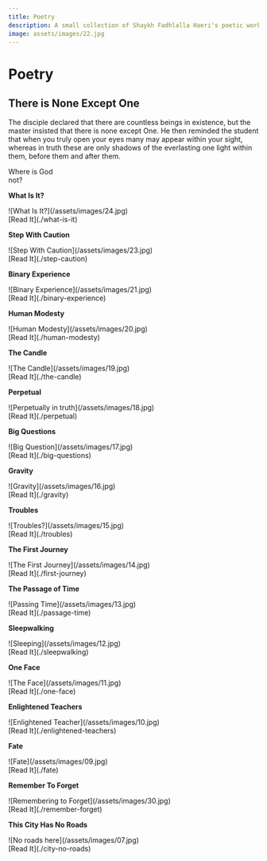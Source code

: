```yaml
---
title: Poetry
description: A small collection of Shaykh Fadhlalla Haeri's poetic works to give you a taste of Sufi cosmology and poetic insight.
image: assets/images/22.jpg
---
```


# Poetry

## There is None Except One

The disciple declared that there are countless beings in existence, but the master insisted that there is none except One. He then reminded the student that when you truly open your eyes many may appear within your sight, whereas in truth these are only shadows of the everlasting one light within them, before them and after them.

<div class="callout6">
Where is God <br/>not?
</div>

<div markdown="1" class="card poetry sidebar center gemoji center-content">

**What Is It?**

<div markdown="2" class="book-image">
![What Is It?](/assets/images/24.jpg)
</div>

<div markdown="3" class="book-link">
[Read It](./what-is-it)
</div>

</div>

<div markdown="1" class="card poetry sidebar center gemoji center-content">

**Step With Caution**

<div markdown="2" class="book-image">
![Step With Caution](/assets/images/23.jpg)
</div>

<div markdown="3" class="book-link">
[Read It](./step-caution)
</div>

</div>

<div markdown="1" class="card poetry sidebar center gemoji center-content">

**Binary Experience**

<div markdown="2" class="book-image">
![Binary Experience](/assets/images/21.jpg)
</div>

<div markdown="3" class="book-link">
[Read It](./binary-experience)
</div>

</div>

<div markdown="1" class="card poetry sidebar center gemoji center-content">

**Human Modesty**

<div markdown="2" class="book-image">
![Human Modesty](/assets/images/20.jpg)
</div>

<div markdown="3" class="book-link">
[Read It](./human-modesty)
</div>

</div>

<div markdown="1" class="card poetry sidebar center gemoji center-content">

**The Candle**

<div markdown="2" class="book-image">
![The Candle](/assets/images/19.jpg)
</div>

<div markdown="3" class="book-link">
[Read It](./the-candle)
</div>

</div>

<div markdown="1" class="card poetry sidebar center gemoji center-content">

**Perpetual**

<div markdown="2" class="book-image">
![Perpetually in truth](/assets/images/18.jpg)
</div>

<div markdown="3" class="book-link">
[Read It](./perpetual)
</div>

</div>

<div markdown="1" class="card poetry sidebar center gemoji center-content">

**Big Questions**

<div markdown="2" class="book-image">
![Big Question](/assets/images/17.jpg)
</div>

<div markdown="3" class="book-link">
[Read It](./big-questions)
</div>

</div>

<div markdown="1" class="card poetry sidebar center gemoji center-content">

**Gravity**

<div markdown="2" class="book-image">
![Gravity](/assets/images/16.jpg)
</div>

<div markdown="3" class="book-link">
[Read It](./gravity)
</div>

</div>

<div markdown="1" class="card poetry sidebar center gemoji center-content">

**Troubles**

<div markdown="2" class="book-image">
![Troubles?](/assets/images/15.jpg)
</div>

<div markdown="3" class="book-link">
[Read It](./troubles)
</div>

</div>

<div markdown="1" class="card poetry sidebar center gemoji center-content">

**The First Journey**

<div markdown="2" class="book-image">
![The First Journey](/assets/images/14.jpg)
</div>

<div markdown="3" class="book-link">
[Read It](./first-journey)
</div>

</div>

<div markdown="1" class="card poetry sidebar center gemoji center-content">

**The Passage of Time**

<div markdown="2" class="book-image">
![Passing Time](/assets/images/13.jpg)
</div>

<div markdown="3" class="book-link">
[Read It](./passage-time)
</div>

</div>

<div markdown="1" class="card poetry sidebar center gemoji center-content">

**Sleepwalking**

<div markdown="2" class="book-image">
![Sleeping](/assets/images/12.jpg)
</div>

<div markdown="3" class="book-link">
[Read It](./sleepwalking)
</div>

</div>

<div markdown="1" class="card poetry sidebar center gemoji center-content">

**One Face**

<div markdown="2" class="book-image">
![The Face](/assets/images/11.jpg)
</div>

<div markdown="3" class="book-link">
[Read It](./one-face)
</div>

</div>

<div markdown="1" class="card poetry sidebar center gemoji center-content">

**Enlightened Teachers**

<div markdown="2" class="book-image">
![Enlightened Teacher](/assets/images/10.jpg)
</div>

<div markdown="3" class="book-link">
[Read It](./enlightened-teachers)
</div>

</div>

<div markdown="1" class="card poetry sidebar center gemoji center-content">

**Fate**

<div markdown="2" class="book-image">
![Fate](/assets/images/09.jpg)
</div>

<div markdown="3" class="book-link">
[Read It](./fate)
</div>

</div>

<div markdown="1" class="card poetry sidebar center gemoji center-content">

**Remember To Forget**

<div markdown="2" class="book-image">
![Remembering to Forget](/assets/images/30.jpg)
</div>

<div markdown="3" class="book-link">
[Read It](./remember-forget)
</div>

</div>

<div markdown="1" class="card poetry sidebar center gemoji center-content">

**This City Has No Roads**

<div markdown="2" class="book-image">
![No roads here](/assets/images/07.jpg)
</div>

<div markdown="3" class="book-link">
[Read It](./city-no-roads)
</div>

</div>